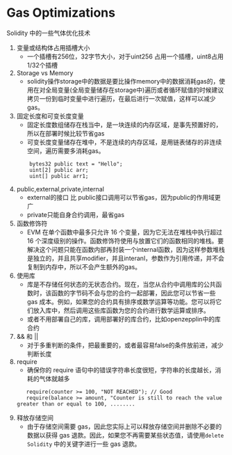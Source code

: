 # Gas Optimizations

Solidity 中的一些气体优化技术

1. 变量或结构体占用插槽大小
    * 一个插槽有256位，32字节大小，对于uint256 占用一个插槽，uint8占用1/32个插槽
2. Storage vs Memory
    * solidity操作storage中的数据是要比操作memory中的数据消耗gas的，使用在对全局变量(全局变量储存在storage中)遍历或者循环赋值的时候建议拷贝一份到临时变量中进行遍历，在最后进行一次赋值，这样可以减少gas。
3. 固定长度和可变长度变量
    * 固定长度数组储存在栈当中，是一块连续的内存区域，是事先预置好的，所以在部署时候比较节省gas
    * 可变长度变量储存在堆中，不是连续的内存区域，是用链表储存的非连续空间，遍历需要多消耗gas。
    ```solidity
        bytes32 public text = "Hello";
        uint[2] public arr;
        uint[] public arr1;
    ```
4. public,external,private,internal
    * external的接口 比 public接口调用可以节省gas，因为public的作用域更广
    * private只能自身合约调用，最省gas
5. 函数修饰符
    * EVM 在单个函数中最多只允许 16 个变量，因为它无法在堆栈中执行超过 16 个深度级别的操作。函数修饰符使用与放置它们的函数相同的堆栈。要解决这个问题只能在函数内部再封装一个internal函数，因为这样参数堆栈是独立的，并且共享modifier，并且interanl，参数作为引用传递，并不会复制到内存中，所以不会产生额外的gas。
6. 使用库
    * 库是不存储任何状态的无状态合约。现在，当您从合约​​中调用库的公共函数时，该函数的字节码不会与您的合约一起部署，因此您可以节省一些 gas 成本。例如，如果您的合约具有排序或数学运算等功能。您可以将它们放入库中，然后调用这些库函数为您的合约进行数学运算或排序。
    * 或者不用部署自己的库，调用部署好的库合约，比如openzepplin中的库合约
7. && 和 ||
    * 对于多重判断的条件，把最重要的，或者最容易false的条件放前进，减少判断长度
8. require
    * 确保你的 require 语句中的错误字符串长度很短，字符串的长度越长，消耗的气体就越多
    ```solidity
       require(counter >= 100, "NOT REACHED"); // Good
       require(balance >= amount, "Counter is still to reach the value greater than or equal to 100, ........
    ```
9. 释放存储空间
    * 由于存储空间需要 gas，因此您实际上可以释放存储空间并删除不必要的数据以获得 gas 退款。因此，如果您不再需要某些状态值，请使用`delete Solidity` 中的关键字进行一些 gas 退款。
 
